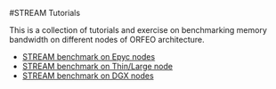 #STREAM Tutorials


This is a collection of tutorials and exercise on benchmarking memory bandwidth on different nodes of ORFEO architecture. 

- [STREAM benchmark on Epyc nodes](STREAM/stream-on-epyc.md)
- [STREAM benchmark on Thin/Large node](STREAM/stream-on-intel.md)
- [STREAM benchmark on DGX nodes](STREAM/stream-on-dgx.md)
